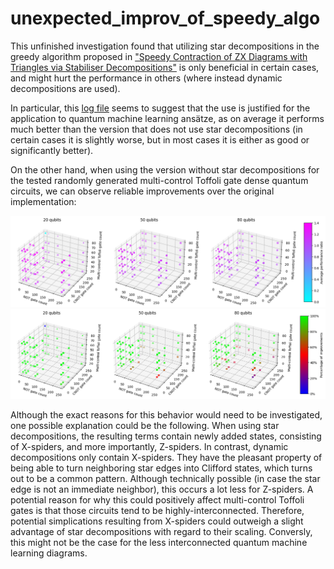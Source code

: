 # unexpected_improv_of_speedy_algo

This unfinished investigation found that utilizing star decompositions in the greedy algorithm proposed in ["Speedy Contraction of ZX Diagrams with Triangles via Stabiliser Decompositions"](https://arxiv.org/abs/2307.01803) is only beneficial
in certain cases, and might hurt the performance in others (where instead dynamic decompositions are used).

In particular, this [log file](https://github.com/Tix3Dev/unexpected_improv_of_speedy_algo/blob/main/zxbarren-private/result.txt) seems to suggest that the use is justified for the application to quantum machine learning ansätze, as on average
it performs much better than the version that does not use star decompositions (in certain cases it is slightly worse, but in most cases it is either as good or significantly better).

On the other hand, when using the version without star decompositions for the tested randomly generated multi-control Toffoli gate dense quantum circuits, we can observe reliable improvements over the original implementation:

<img src="https://github.com/Tix3Dev/unexpected_improv_of_speedy_algo/blob/main/average_performance_ratio_result.png">

<img src="https://github.com/Tix3Dev/unexpected_improv_of_speedy_algo/blob/main/percentage_of_improvements_result.png">

Although the exact reasons for this behavior would need to be investigated, one possible explanation could be the following. When using star decompositions, the resulting terms contain newly added states, consisting of X-spiders, and more importantly, Z-spiders.
In contrast, dynamic decompositions only contain X-spiders. They have the pleasant property of being able to turn neighboring star edges into Clifford states, which turns out to be a common pattern. Although technically possible (in case the star edge
is not an immediate neighbor), this occurs a lot less for Z-spiders. A potential reason for why this could positively affect multi-control Toffoli gates is that those circuits tend to be highly-interconnected. Therefore, potential simplications resulting
from X-spiders could outweigh a slight advantage of star decompositions with regard to their scaling. Conversly, this might not be the case for the less interconnected quantum machine learning diagrams.
